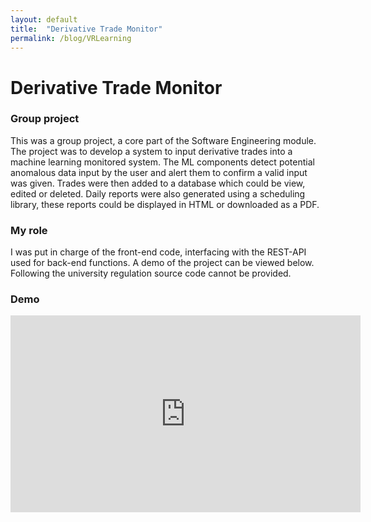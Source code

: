 ```yaml
---
layout: default
title:  "Derivative Trade Monitor"
permalink: /blog/VRLearning
---
```


# Derivative Trade Monitor
### Group project
This was a group project, a core part of the Software Engineering module. The project was to develop a system to input derivative trades into a machine learning monitored system. The ML components detect potential anomalous data input by the user and alert them to confirm a valid input was given. Trades were then added to a database which could be view, edited or deleted. Daily reports were also generated using a scheduling library, these reports could be displayed in HTML or downloaded as a PDF.

### My role
I was put in charge of the front-end code, interfacing with the REST-API used for back-end functions. A demo of the project can be viewed below. Following the university regulation source code cannot be provided.

### Demo
<iframe width="560" height="315" src="https://www.youtube.com/embed/od7Atyo414g" frameborder="0" allow="accelerometer; autoplay; clipboard-write; encrypted-media; gyroscope; picture-in-picture" allowfullscreen></iframe>